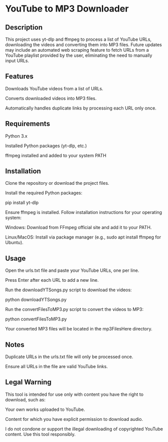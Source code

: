 # YouTube to MP3 Downloader

## Description

This project uses yt-dlp and ffmpeg to process a list of YouTube URLs, downloading the videos and converting them into MP3 files. Future updates may include an automated web scraping feature to fetch URLs from a YouTube playlist provided by the user, eliminating the need to manually input URLs.

## Features

Downloads YouTube videos from a list of URLs.

Converts downloaded videos into MP3 files.

Automatically handles duplicate links by processing each URL only once.

## Requirements

Python 3.x

Installed Python packages (yt-dlp, etc.)

ffmpeg installed and added to your system PATH

## Installation

Clone the repository or download the project files.

Install the required Python packages:

pip install yt-dlp

Ensure ffmpeg is installed. Follow installation instructions for your operating system:

Windows: Download from FFmpeg official site and add it to your PATH.

Linux/MacOS: Install via package manager (e.g., sudo apt install ffmpeg for Ubuntu).

## Usage

Open the urls.txt file and paste your YouTube URLs, one per line.

Press Enter after each URL to add a new line.

Run the downloadYTSongs.py script to download the videos:

python downloadYTSongs.py

Run the convertFilesToMP3.py script to convert the videos to MP3:

python convertFilesToMP3.py

Your converted MP3 files will be located in the mp3FilesHere directory.

## Notes

Duplicate URLs in the urls.txt file will only be processed once.

Ensure all URLs in the file are valid YouTube links.

## Legal Warning

This tool is intended for use only with content you have the right to download, such as:

Your own works uploaded to YouTube.

Content for which you have explicit permission to download audio.

I do not condone or support the illegal downloading of copyrighted YouTube content. Use this tool responsibly.
